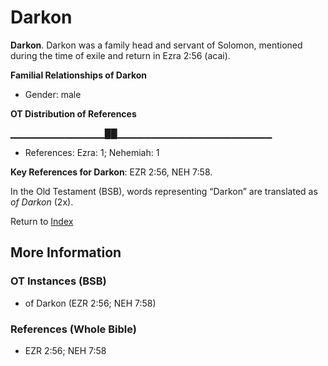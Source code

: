 # Darkon
**Darkon**. 
Darkon was a family head and servant of Solomon, mentioned during the time of exile and return in Ezra 2:56 (acai). 




**Familial Relationships of Darkon**


* Gender: male


**OT Distribution of References**

▁▁▁▁▁▁▁▁▁▁▁▁▁▁██▁▁▁▁▁▁▁▁▁▁▁▁▁▁▁▁▁▁▁▁▁▁▁
* References: Ezra: 1; Nehemiah: 1



**Key References for Darkon**: 
EZR 2:56, NEH 7:58. 


In the Old Testament (BSB), words representing “Darkon” are translated as 
*of Darkon* (2x). 




Return to [Index](00-Index.md)

## More Information

### OT Instances (BSB)

* of Darkon (EZR 2:56; NEH 7:58)



### References (Whole Bible)

* EZR 2:56; NEH 7:58




